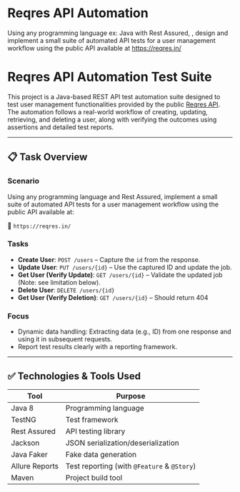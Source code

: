 # Reqres API Automation
Using any programming language ex: Java with Rest Assured, , design and implement a small  suite of automated API tests for a user management workflow using the public API available at  https://reqres.in/
# Reqres API Automation Test Suite

This project is a Java-based REST API test automation suite designed to test user management functionalities provided by the public [Reqres API](https://reqres.in/). The automation follows a real-world workflow of creating, updating, retrieving, and deleting a user, along with verifying the outcomes using assertions and detailed test reports.

---

## 📋 Task Overview

### Scenario

Using any programming language and Rest Assured, implement a small suite of automated API tests for a user management workflow using the public API available at:

🔗 `https://reqres.in/`

### Tasks

- **Create User**: `POST /users` – Capture the `id` from the response.
- **Update User**: `PUT /users/{id}` – Use the captured ID and update the job.
- **Get User (Verify Update)**: `GET /users/{id}` – Validate the updated job (Note: see limitation below).
- **Delete User**: `DELETE /users/{id}`
- **Get User (Verify Deletion)**: `GET /users/{id}` – Should return 404

### Focus

- Dynamic data handling: Extracting data (e.g., ID) from one response and using it in subsequent requests.
- Report test results clearly with a reporting framework.

---

## ✅ Technologies & Tools Used

| Tool              | Purpose                                      |
|-------------------|----------------------------------------------|
| Java 8            | Programming language                         |
| TestNG            | Test framework                               |
| Rest Assured      | API testing library                          |
| Jackson           | JSON serialization/deserialization           |
| Java Faker        | Fake data generation                         |
| Allure Reports    | Test reporting (with `@Feature` & `@Story`)  |
| Maven             | Project build tool                           |






